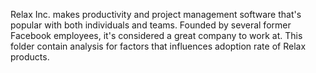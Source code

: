 Relax Inc. makes productivity and project management software that's popular with both individuals and teams. Founded by several former Facebook employees, it's considered a great company to work at.
This folder contain analysis for factors that influences adoption rate of Relax products.
